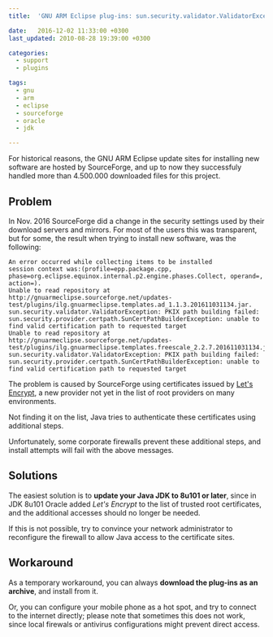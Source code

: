 ```yaml
---
title:  'GNU ARM Eclipse plug-ins: sun.security.validator.ValidatorException'

date:   2016-12-02 11:33:00 +0300
last_updated: 2010-08-28 19:39:00 +0300

categories:
  - support
  - plugins

tags:
  - gnu
  - arm
  - eclipse
  - sourceforge
  - oracle
  - jdk

---
```


For historical reasons, the GNU ARM Eclipse update sites for installing new software are hosted by SourceForge, and up to now they successfuly handled more than 4.500.000 downloaded files for this project.

## Problem

In Nov. 2016 SourceForge did a change in the security settings used by their download servers and mirrors. For most of the users this was transparent, but for some, the result when trying to install new software, was the following:

```console
An error occurred while collecting items to be installed
session context was:(profile=epp.package.cpp, phase=org.eclipse.equinox.internal.p2.engine.phases.Collect, operand=, action=).
Unable to read repository at http://gnuarmeclipse.sourceforge.net/updates-test/plugins/ilg.gnuarmeclipse.templates.ad_1.1.3.201611031134.jar.
sun.security.validator.ValidatorException: PKIX path building failed: sun.security.provider.certpath.SunCertPathBuilderException: unable to find valid certification path to requested target
Unable to read repository at http://gnuarmeclipse.sourceforge.net/updates-test/plugins/ilg.gnuarmeclipse.templates.freescale_2.2.7.201611031134.jar.
sun.security.validator.ValidatorException: PKIX path building failed: sun.security.provider.certpath.SunCertPathBuilderException: unable to find valid certification path to requested target
```

The problem is caused by SourceForge using certificates issued by [Let's Encrypt](https://letsencrypt.org), a new provider not yet in the list of root providers on many environments.

Not finding it on the list, Java tries to authenticate these certificates using additional steps.

Unfortunately, some corporate firewalls prevent these additional steps, and install attempts will fail with the above messages.

## Solutions

The easiest solution is to **update your Java JDK to 8u101 or later**, since in JDK 8u101 Oracle added *Let's Encrypt* to the list of trusted root certificates, and the additional accesses should no longer be needed.

If this is not possible, try to convince your network administrator to reconfigure the firewall to allow Java access to the certificate sites.

## Workaround

As a temporary workaround, you can always **download the plug-ins as an archive**, and install from it. 

Or, you can configure your mobile phone as a hot spot, and try to connect to the internet directly; please note that sometimes this does not work, since  local firewals or antivirus configurations might prevent direct access.
